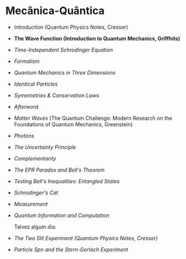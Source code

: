 # Mecânica-Quântica

- Introduction (Quantum Physics Notes, Cresser)
- **The Wave Function (Introduction to Quantum Mechanics, Griffhits)**
- *Time-Independent Schrodinger Equation*
- *Formalism*
- *Quantum Mechanics in Three Dimensions*
- *Identical Particles*
- *Symemetries & Conservation Laws*
- *Afterword*
- *Matter Waves* (The Quantum Challenge: Modern Research on the Foundations of Quantum Mechanics, Greenstein)
- *Photons*
- *The Uncertainty Principle*
- *Complementarity*
- *The EPR Paradox and Bell's Theorem*
- *Testing Bell's Inequalities: Entangled States*
- *Schrodinger's Cat*
- *Measurement*
- *Quantum Information and Computation*


  Talvez algum dia:
- *The Two Slit Experiment (Quantum Physics Notes, Cresser)*
- *Particle Spn and the Stern-Gerlach Experiment*
